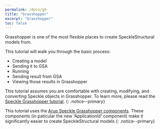 ```yaml
---
permalink: /docs/gh
title: "Grasshopper"
excerpt: "Grasshopper"
toc: false
---
```


Grasshopper is one of the most flexible places to create SpeckleStructural models from.

This tutorial will walk you through the basic process:

* Creating a model
* Sending it to GSA
* Running
* Sending result from GSA
* Viewing those results in Grasshopper

<i class="fa fa-graduation-cap"></i> This tutorial assumes you are comfortable with creating, modifying, and converting Speckle objects in Grasshopper. To learn more, please read the [Speckle Grasshopper tutorial](https://speckle.systems/docs/clients/grasshopper/schema-builder/).
{: .notice--primary}

This tutorial uses the [Arup Speckle Grasshopper components](https://www.youtube.com/watch?v=oHg5SJYRHA0). These components (in paticular the new 'ApplicationId' component) make it significantly easier to create SpeckleStructural models
{: .notice--primary}
